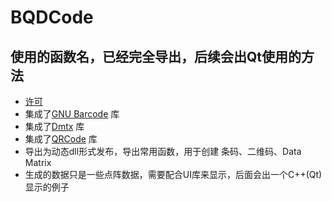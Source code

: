 # BQDCode
## 使用的函数名，已经完全导出，后续会出Qt使用的方法
* [许可](https://www.apache.org/licenses/LICENSE-2.0.txt)
* 集成了[GNU Barcode](https://ftp.gnu.org/gnu/barcode/) 库
* 集成了[Dmtx](https://github.com/dmtx/libdmtx) 库
* 集成了[QRCode](https://github.com/fukuchi/libqrencode) 库
* 导出为动态dll形式发布，导出常用函数，用于创建 条码、二维码、Data Matrix
* 生成的数据只是一些点阵数据，需要配合UI库来显示，后面会出一个C++(Qt)显示的例子
